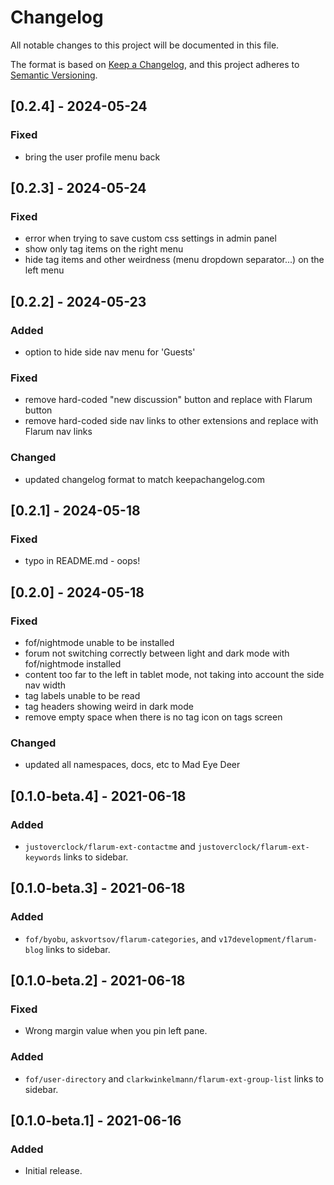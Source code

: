 # Changelog

All notable changes to this project will be documented in this file.

The format is based on [Keep a Changelog](https://keepachangelog.com/en/1.1.0/),
and this project adheres to [Semantic Versioning](https://semver.org/spec/v2.0.0.html).

## [0.2.4] - 2024-05-24
### Fixed
- bring the user profile menu back

## [0.2.3] - 2024-05-24
### Fixed
- error when trying to save custom css settings in admin panel
- show only tag items on the right menu
- hide tag items and other weirdness (menu dropdown separator...) on the left menu

## [0.2.2] - 2024-05-23
### Added
- option to hide side nav menu for 'Guests'

### Fixed
- remove hard-coded "new discussion" button and replace with Flarum button
- remove hard-coded side nav links to other extensions and replace with Flarum nav links

### Changed
- updated changelog format to match keepachangelog.com

## [0.2.1] - 2024-05-18
### Fixed
- typo in README.md - oops!

## [0.2.0] - 2024-05-18
### Fixed
- fof/nightmode unable to be installed
- forum not switching correctly between light and dark mode with fof/nightmode installed
- content too far to the left in tablet mode, not taking into account the side nav width
- tag labels unable to be read
- tag headers showing weird in dark mode
- remove empty space when there is no tag icon on tags screen

### Changed
- updated all namespaces, docs, etc to Mad Eye Deer

## [0.1.0-beta.4] - 2021-06-18
### Added
- `justoverclock/flarum-ext-contactme` and `justoverclock/flarum-ext-keywords` links to sidebar.

## [0.1.0-beta.3] - 2021-06-18
### Added
- `fof/byobu`, `askvortsov/flarum-categories`, and `v17development/flarum-blog` links to sidebar.

## [0.1.0-beta.2] - 2021-06-18
### Fixed
- Wrong margin value when you pin left pane.

### Added
- `fof/user-directory` and `clarkwinkelmann/flarum-ext-group-list` links to sidebar.

## [0.1.0-beta.1] - 2021-06-16
### Added
- Initial release.
